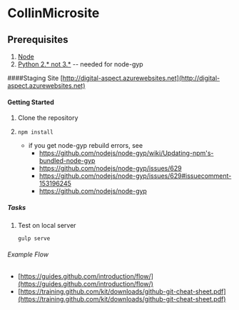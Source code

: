 # CollinMicrosite

## Prerequisites

1. [Node](http://nodejs.org/)
2. [Python 2.* not 3.*](https://www.python.org/) -- needed for node-gyp

####Staging Site
[http://digital-aspect.azurewebsites.net](http://digital-aspect.azurewebsites.net)

#### Getting Started

1. Clone the repository

2. `npm install`
    - if you get node-gyp rebuild errors, see
      * https://github.com/nodejs/node-gyp/wiki/Updating-npm's-bundled-node-gyp
      * https://github.com/nodejs/node-gyp/issues/629
      * https://github.com/nodejs/node-gyp/issues/629#issuecomment-153196245
      * https://github.com/nodejs/node-gyp

##### Tasks

1. Test on local server
	```
	gulp serve
	```


###### Example Flow
- [https://guides.github.com/introduction/flow/](https://guides.github.com/introduction/flow/)
- [https://training.github.com/kit/downloads/github-git-cheat-sheet.pdf](https://training.github.com/kit/downloads/github-git-cheat-sheet.pdf)

